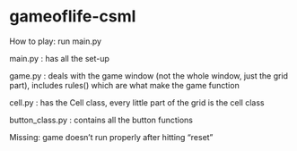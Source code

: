# gameoflife-csml
How to play: run main.py

main.py : has all the set-up 

game.py : deals with the game window (not the whole window, just the grid part), includes rules() which are what make the game function

cell.py : has the Cell class, every little part of the grid is the cell class

button_class.py : contains all the button functions

Missing: game doesn’t run properly after hitting “reset”
